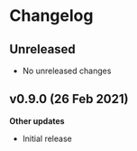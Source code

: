 # Changelog

## Unreleased

- No unreleased changes

## v0.9.0 (26 Feb 2021)

**Other updates**
- Initial release
